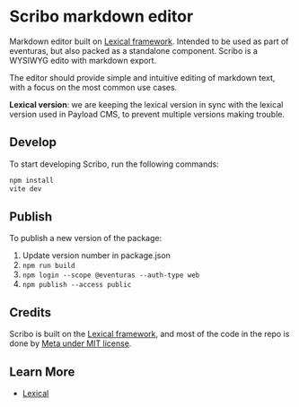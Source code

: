 # Scribo markdown editor

Markdown editor built on [Lexical framework](https://lexical.dev/). Intended to be used as part of eventuras, but also packed as a standalone component. Scribo is a WYSIWYG edito with markdown export.

The editor should provide simple and intuitive editing of markdown text, with a focus on the most common use cases.

**Lexical version**: we are keeping the lexical version in sync with the lexical version used in Payload CMS, to prevent multiple versions making trouble. 

## Develop

To start developing Scribo, run the following commands:

```bash
npm install
vite dev
```

## Publish

To publish a new version of the package:

1. Update version number in package.json
1. `npm run build`
1. `npm login --scope @eventuras --auth-type web`
1. `npm publish --access public`

## Credits

Scribo is built on the [Lexical framework](https://lexical.dev/), and most of the code in the repo is done by [Meta under MIT license](https://github.com/facebook/lexical).

## Learn More

- [Lexical](https://lexical.dev/)
